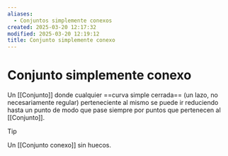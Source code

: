 ```yaml
---
aliases:
  - Conjuntos simplemente conexos
created: 2025-03-20 12:17:32
modified: 2025-03-20 12:19:12
title: Conjunto simplemente conexo
---
```


# Conjunto simplemente conexo

Un [[Conjunto]] donde cualquier ==curva simple cerrada== (un lazo, no necesariamente regular) perteneciente al mismo se puede ir reduciendo hasta un punto de modo que pase siempre por puntos que pertenecen al [[Conjunto]].

> [!tip]
> Un [[Conjunto conexo]] sin huecos.
